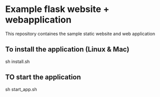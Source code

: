 # Example flask website + webapplication
This repository containes the sample static website and web application

## To install the application (Linux & Mac)
sh install.sh

## TO start the application
sh start_app.sh